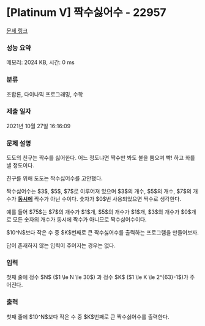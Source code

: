 # [Platinum V] 짝수싫어수 - 22957 

[문제 링크](https://www.acmicpc.net/problem/22957) 

### 성능 요약

메모리: 2024 KB, 시간: 0 ms

### 분류

조합론, 다이나믹 프로그래밍, 수학

### 제출 일자

2021년 10월 27일 16:16:09

### 문제 설명

<p>도도의 친구는 짝수를 싫어한다. 어느 정도냐면 짝수만 봐도 불을 뿜으며 빡! 하고 화를 낼 정도이다. </p>

<p>친구를 위해 도도는 짝수싫어수를 고안했다.</p>

<p>짝수싫어수는 $3$, $5$, $7$로 이루어져 있으며 $3$의 개수, $5$의 개수, $7$의 개수가 <u><strong>동시에</strong></u> 짝수가 아닌 수이다. 숫자가 $0$번 사용되었으면 짝수로 생각한다.</p>

<p>예를 들어 $75$는 $7$의 개수가 $1$개, $5$의 개수가 $1$개, $3$의 개수가 $0$개로 모든 숫자의 개수가 동시에 짝수가 아니므로 짝수싫어수이다.</p>

<p>$10^N$보다 작은 수 중 $K$번째로 큰 짝수싫어수를 출력하는 프로그램을 만들어보자.</p>

<p>답이 존재하지 않는 입력이 주어지는 경우는 없다.</p>

### 입력 

 <p>첫째 줄에 정수 $N$ ($1 \le N \le 30$) 과 정수 $K$ ($1 \le K \le 2^{63}-1$)가 주어진다.</p>

### 출력 

 <p>첫째 줄에 $10^N$보다 작은 수 중 $K$번째로 큰 짝수싫어수를 출력한다.</p>

